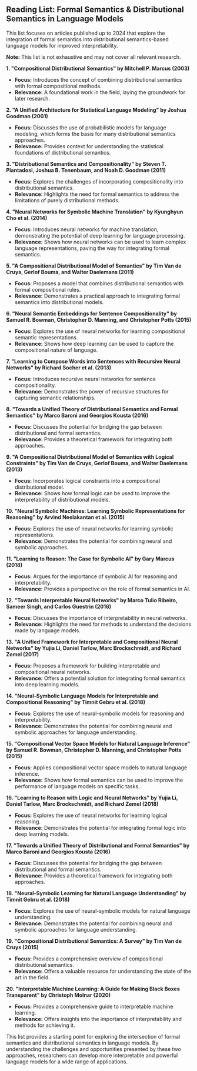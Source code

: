 ## Reading List: Formal Semantics & Distributional Semantics in Language Models

This list focuses on articles published up to 2024 that explore the integration of formal semantics into distributional semantics-based language models for improved interpretability. 

**Note:** This list is not exhaustive and may not cover all relevant research. 

**1.  "Compositional Distributional Semantics" by Mitchell P. Marcus (2003)**
* **Focus:** Introduces the concept of combining distributional semantics with formal compositional methods.
* **Relevance:** A foundational work in the field, laying the groundwork for later research.

**2. "A Unified Architecture for Statistical Language Modeling" by Joshua Goodman (2001)**
* **Focus:** Discusses the use of probabilistic models for language modeling, which forms the basis for many distributional semantics approaches.
* **Relevance:** Provides context for understanding the statistical foundations of distributional semantics.

**3. "Distributional Semantics and Compositionality" by  Steven T. Piantadosi, Joshua B. Tenenbaum, and Noah D. Goodman (2011)**
* **Focus:** Explores the challenges of incorporating compositionality into distributional semantics.
* **Relevance:** Highlights the need for formal semantics to address the limitations of purely distributional methods.

**4. "Neural Networks for Symbolic Machine Translation" by Kyunghyun Cho et al. (2014)**
* **Focus:** Introduces neural networks for machine translation, demonstrating the potential of deep learning for language processing.
* **Relevance:** Shows how neural networks can be used to learn complex language representations, paving the way for integrating formal semantics.

**5. "A Compositional Distributional Model of Semantics" by  Tim Van de Cruys,  Gerlof Bouma, and  Walter Daelemans (2011)**
* **Focus:** Proposes a model that combines distributional semantics with formal compositional rules.
* **Relevance:** Demonstrates a practical approach to integrating formal semantics into distributional models.

**6. "Neural Semantic Embeddings for Sentence Compositionality" by  Samuel R. Bowman,  Christopher D. Manning, and  Christopher Potts (2015)**
* **Focus:** Explores the use of neural networks for learning compositional semantic representations.
* **Relevance:** Shows how deep learning can be used to capture the compositional nature of language.

**7. "Learning to Compose Words into Sentences with Recursive Neural Networks" by  Richard Socher et al. (2013)**
* **Focus:** Introduces recursive neural networks for sentence compositionality.
* **Relevance:** Demonstrates the power of recursive structures for capturing semantic relationships.

**8. "Towards a Unified Theory of Distributional Semantics and Formal Semantics" by  Marco Baroni and  Georgios Kousta (2016)**
* **Focus:** Discusses the potential for bridging the gap between distributional and formal semantics.
* **Relevance:** Provides a theoretical framework for integrating both approaches.

**9. "A Compositional Distributional Model of Semantics with Logical Constraints" by  Tim Van de Cruys,  Gerlof Bouma, and  Walter Daelemans (2013)**
* **Focus:** Incorporates logical constraints into a compositional distributional model.
* **Relevance:** Shows how formal logic can be used to improve the interpretability of distributional models.

**10. "Neural Symbolic Machines: Learning Symbolic Representations for Reasoning" by  Arvind Neelakantan et al. (2015)**
* **Focus:** Explores the use of neural networks for learning symbolic representations.
* **Relevance:** Demonstrates the potential for combining neural and symbolic approaches.

**11. "Learning to Reason:  The Case for Symbolic AI" by  Gary Marcus (2018)**
* **Focus:** Argues for the importance of symbolic AI for reasoning and interpretability.
* **Relevance:** Provides a perspective on the role of formal semantics in AI.

**12. "Towards Interpretable Neural Networks" by  Marco Tulio Ribeiro,  Sameer Singh, and  Carlos Guestrin (2016)**
* **Focus:** Discusses the importance of interpretability in neural networks.
* **Relevance:** Highlights the need for methods to understand the decisions made by language models.

**13. "A Unified Framework for Interpretable and Compositional Neural Networks" by  Yujia Li,  Daniel Tarlow,  Marc Brockschmidt, and  Richard Zemel (2017)**
* **Focus:** Proposes a framework for building interpretable and compositional neural networks.
* **Relevance:** Offers a potential solution for integrating formal semantics into deep learning models.

**14. "Neural-Symbolic Language Models for Interpretable and Compositional Reasoning" by  Timnit Gebru et al. (2018)**
* **Focus:** Explores the use of neural-symbolic models for reasoning and interpretability.
* **Relevance:** Demonstrates the potential for combining neural and symbolic approaches for language understanding.

**15. "Compositional Vector Space Models for Natural Language Inference" by  Samuel R. Bowman,  Christopher D. Manning, and  Christopher Potts (2015)**
* **Focus:** Applies compositional vector space models to natural language inference.
* **Relevance:** Shows how formal semantics can be used to improve the performance of language models on specific tasks.

**16. "Learning to Reason with Logic and Neural Networks" by  Yujia Li,  Daniel Tarlow,  Marc Brockschmidt, and  Richard Zemel (2018)**
* **Focus:** Explores the use of neural networks for learning logical reasoning.
* **Relevance:** Demonstrates the potential for integrating formal logic into deep learning models.

**17. "Towards a Unified Theory of Distributional and Formal Semantics" by  Marco Baroni and  Georgios Kousta (2016)**
* **Focus:** Discusses the potential for bridging the gap between distributional and formal semantics.
* **Relevance:** Provides a theoretical framework for integrating both approaches.

**18. "Neural-Symbolic Learning for Natural Language Understanding" by  Timnit Gebru et al. (2018)**
* **Focus:** Explores the use of neural-symbolic models for natural language understanding.
* **Relevance:** Demonstrates the potential for combining neural and symbolic approaches for language understanding.

**19. "Compositional Distributional Semantics:  A Survey" by  Tim Van de Cruys (2015)**
* **Focus:** Provides a comprehensive overview of compositional distributional semantics.
* **Relevance:** Offers a valuable resource for understanding the state of the art in the field.

**20. "Interpretable Machine Learning:  A Guide for Making Black Boxes Transparent" by  Christoph Molnar (2020)**
* **Focus:** Provides a comprehensive guide to interpretable machine learning.
* **Relevance:** Offers insights into the importance of interpretability and methods for achieving it.

This list provides a starting point for exploring the intersection of formal semantics and distributional semantics in language models. By understanding the challenges and opportunities presented by these two approaches, researchers can develop more interpretable and powerful language models for a wide range of applications.